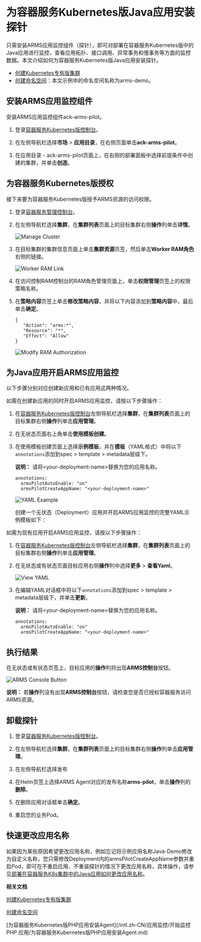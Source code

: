 # 为容器服务Kubernetes版Java应用安装探针

只需安装ARMS应用监控组件（探针），即可对部署在容器服务Kubernetes版中的Java应用进行监控，查看应用拓扑、接口调用、异常事务和慢事务等方面的监控数据。本文介绍如何为容器服务Kubernetes版Java应用安装探针。

-   [创建Kubernetes专有版集群](/intl.zh-CN/Kubernetes集群用户指南/集群管理/创建集群/创建Kubernetes专有版集群.md)
-   [创建命名空间](/intl.zh-CN/Kubernetes集群用户指南/命名空间管理/创建命名空间.md)：本文示例中的命名空间名称为arms-demo。

## 安装ARMS应用监控组件

安装ARMS应用监控组件ack-arms-pilot。

1.  登录[容器服务Kubernetes版控制台](https://cs.console.aliyun.com/#/k8s/overview)。

2.  在左侧导航栏选择**市场** \> **应用目录**，在右侧页面单击**ack-arms-pilot**。

3.  在应用目录 - ack-arms-pilot页面上，在右侧的部署面板中选择前提条件中创建的集群，并单击**创造**。


## 为容器服务Kubernetes版授权

接下来要为容器服务Kubernetes版授予ARMS资源的访问权限。

1.  登录[容器服务管理控制台](https://cs.console.aliyun.com)。

2.  在左侧导航栏选择**集群**，在**集群列表**页面上的目标集群右侧**操作**列单击**详情**。

    ![Manage Cluster](https://static-aliyun-doc.oss-accelerate.aliyuncs.com/assets/img/zh-CN/3003700061/p53701.png)

3.  在目标集群的集群信息页面上单击**集群资源**页签，然后单击**Worker RAM角色**右侧的链接。

    ![Worker RAM Link](https://static-aliyun-doc.oss-accelerate.aliyuncs.com/assets/img/zh-CN/3003700061/p53704.png)

4.  在访问控制RAM控制台的RAM角色管理页面上，单击**权限管理**页签上的权限策略名称。

5.  在**策略内容**页签上单击**修改策略内容**，并将以下内容添加到**策略内容**中，最后单击**确定**。

    ```
    {
       "Action": "arms:*",
       "Resource": "*",
       "Effect": "Allow"
    }
    ```

    ![Modify RAM Authorization](https://static-aliyun-doc.oss-accelerate.aliyuncs.com/assets/img/zh-CN/6570348951/p53703.png)


## 为Java应用开启ARMS应用监控

以下步骤分别对应创建新应用和已有应用这两种情况。

如需在创建新应用的同时开启ARMS应用监控，请按以下步骤操作：

1.  在[容器服务Kubernetes版控制台](https://cs.console.aliyun.com/#/k8s/overview)左侧导航栏选择**集群**，在**集群列表**页面上的目标集群右侧**操作**列单击**应用管理**。

2.  在无状态页面右上角单击**使用模板创建**。

3.  在使用模板创建页面上选择**示例模板**，并在**模板**（YAML格式）中将以下`annotations`添加到spec \> template \> metadata层级下。

    **说明：** 请将<your-deployment-name\>替换为您的应用名称。

    ```
    annotations:
      armsPilotAutoEnable: "on"
      armsPilotCreateAppName: "<your-deployment-name>"                                
    ```

    ![YAML Example](https://static-aliyun-doc.oss-accelerate.aliyuncs.com/assets/img/zh-CN/0446760061/p53707.png)

    创建一个无状态（Deployment）应用并开启ARMS应用监控的完整YAML示例模板如下：


如需为现有应用开启ARMS应用监控，请按以下步骤操作：

1.  在[容器服务Kubernetes版控制台](https://cs.console.aliyun.com/#/k8s/overview)左侧导航栏选择**集群**，在**集群列表**页面上的目标集群右侧**操作**列单击**应用管理**。

2.  在无状态或有状态页面目标应用右侧**操作**列中选择**更多** \> **查看Yaml**。

    ![View YAML](https://static-aliyun-doc.oss-accelerate.aliyuncs.com/assets/img/zh-CN/0446760061/p43106.png)

3.  在编辑YAML对话框中将以下`annotations`添加到spec \> template \> metadata层级下，并单击**更新**。

    **说明：** 请将<your-deployment-name\>替换为您的应用名称。

    ```
    annotations:
      armsPilotAutoEnable: "on"
      armsPilotCreateAppName: "<your-deployment-name>"                                
    ```


## 执行结果

在无状态或有状态页签上，目标应用的**操作**列将出现**ARMS控制台**按钮。

![ARMS Console Button](https://static-aliyun-doc.oss-accelerate.aliyuncs.com/assets/img/zh-CN/5017670061/p53712.png)

**说明：** 若**操作**列没有出现**ARMS控制台**按钮，请检查您是否已授权容器服务访问ARMS资源。

## 卸载探针

1.  登录[容器服务Kubernetes版控制台](https://cs.console.aliyun.com/#/k8s/overview)。

2.  在左侧导航栏选择**集群**，在**集群列表**页面上的目标集群右侧**操作**列单击**应用管理**。

3.  在左侧导航栏选择发布

4.  在Helm页签上选择ARMS Agent对应的发布名称**arms-pilot**，单击**操作**列的**删除**。

5.  在删除应用对话框单击**确定**。

6.  重启您的业务Pod。


## 快速更改应用名称

如果因为某些原因希望更改应用名称，例如忘记将示例应用名称Java-Demo修改为自定义名称，您只需修改Deployment内的armsPilotCreateAppName参数并重启Pod，即可在不重启应用、不重装探针的情况下更改应用名称，具体操作，请参见[部署在容器服务K8s集群中的Java应用如何更改应用名称](/intl.zh-CN/应用监控/应用监控常见问题.md)。

**相关文档**  


[创建Kubernetes专有版集群](/intl.zh-CN/Kubernetes集群用户指南/集群管理/创建集群/创建Kubernetes专有版集群.md)

[创建命名空间](/intl.zh-CN/Kubernetes集群用户指南/命名空间管理/创建命名空间.md)

[为容器服务Kubernetes版PHP应用安装Agent](/intl.zh-CN/应用监控/开始监控 PHP 应用/为容器服务Kubernetes版PHP应用安装Agent.md)


